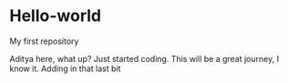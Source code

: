 # Hello-world
My first repository


Aditya here, what up? Just started coding. This will be a great journey, I know it. 
Adding in that last bit
